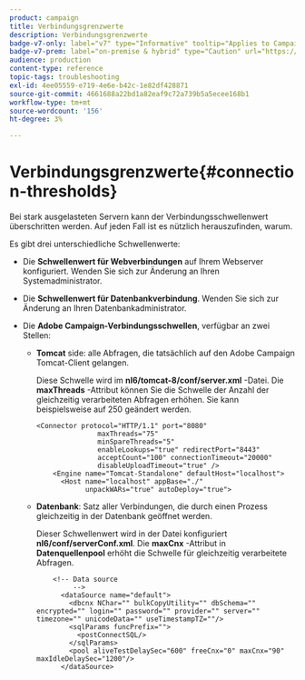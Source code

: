 ```yaml
---
product: campaign
title: Verbindungsgrenzwerte
description: Verbindungsgrenzwerte
badge-v7-only: label="v7" type="Informative" tooltip="Applies to Campaign Classic v7 only"
badge-v7-prem: label="on-premise & hybrid" type="Caution" url="https://experienceleague.adobe.com/docs/campaign-classic/using/installing-campaign-classic/architecture-and-hosting-models/hosting-models-lp/hosting-models.html" tooltip="Applies to on-premise and hybrid deployments only"
audience: production
content-type: reference
topic-tags: troubleshooting
exl-id: 4ee05559-e719-4e6e-b42c-1e82df428871
source-git-commit: 4661688a22bd1a82eaf9c72a739b5a5ecee168b1
workflow-type: tm+mt
source-wordcount: '156'
ht-degree: 3%

---
```


# Verbindungsgrenzwerte{#connection-thresholds}



Bei stark ausgelasteten Servern kann der Verbindungsschwellenwert überschritten werden. Auf jeden Fall ist es nützlich herauszufinden, warum.

Es gibt drei unterschiedliche Schwellenwerte:

* Die **Schwellenwert für Webverbindungen** auf Ihrem Webserver konfiguriert. Wenden Sie sich zur Änderung an Ihren Systemadministrator.

* Die **Schwellenwert für Datenbankverbindung**. Wenden Sie sich zur Änderung an Ihren Datenbankadministrator.

* Die **Adobe Campaign-Verbindungsschwellen**, verfügbar an zwei Stellen:

   * **Tomcat** side: alle Abfragen, die tatsächlich auf den Adobe Campaign Tomcat-Client gelangen.

      Diese Schwelle wird im **nl6/tomcat-8/conf/server.xml** -Datei. Die **maxThreads** -Attribut können Sie die Schwelle der Anzahl der gleichzeitig verarbeiteten Abfragen erhöhen. Sie kann beispielsweise auf 250 geändert werden.

      ```
      <Connector protocol="HTTP/1.1" port="8080"
                     maxThreads="75"
                     minSpareThreads="5"
                     enableLookups="true" redirectPort="8443"
                     acceptCount="100" connectionTimeout="20000"
                     disableUploadTimeout="true" />
          <Engine name="Tomcat-Standalone" defaultHost="localhost">
            <Host name="localhost" appBase="./"
                  unpackWARs="true" autoDeploy="true">
      ```

   * **Datenbank**: Satz aller Verbindungen, die durch einen Prozess gleichzeitig in der Datenbank geöffnet werden.

      Dieser Schwellenwert wird in der Datei konfiguriert **nl6/conf/serverConf.xml**. Die **maxCnx** -Attribut in **Datenquellenpool** erhöht die Schwelle für gleichzeitig verarbeitete Abfragen.

      ```
          <!-- Data source
               -->
            <dataSource name="default">
              <dbcnx NChar="" bulkCopyUtility="" dbSchema="" encrypted="" login="" password="" provider="" server="" timezone="" unicodeData="" useTimestampTZ=""/>
              <sqlParams funcPrefix="">
                <postConnectSQL/>
              </sqlParams>
              <pool aliveTestDelaySec="600" freeCnx="0" maxCnx="90" maxIdleDelaySec="1200"/>
            </dataSource>
      ```
